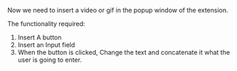 Now we need to insert a video or gif in the popup window of the extension.

The functionality required:
1. Insert A button 
1. Insert an Input field
2. When the button is clicked, Change the text and concatenate it what the user is going to enter.